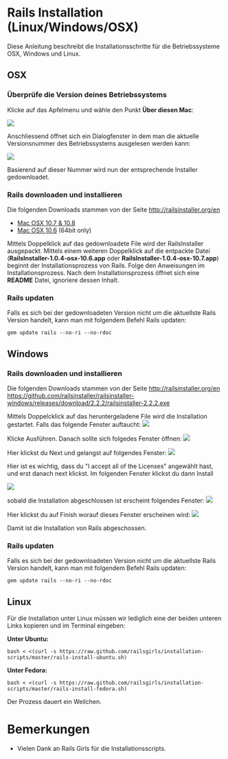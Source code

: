# Rails Installation (Linux/Windows/OSX)

Diese Anleitung beschreibt die Installationsschritte für die Betriebssysteme OSX, Windows und Linux.

## OSX

### Überprüfe die Version deines Betriebssystems

Klicke auf das Apfelmenu und wähle den Punkt **Über diesen Mac**:

![](http://codegestalt-guides.s3.amazonaws.com/rails/installation/installation-osx-01.png)

Anschliessend öffnet sich ein Dialogfenster in dem man die aktuelle Versionsnummer des Betriebssystems ausgelesen werden kann:

![](http://codegestalt-guides.s3.amazonaws.com/rails/installation/installation-osx-02.png)

Basierend auf dieser Nummer wird nun der entsprechende Installer gedownloadet.

### Rails downloaden und installieren

Die folgenden Downloads stammen von der Seite http://railsinstaller.org/en

* [Mac OSX 10.7 & 10.8](http://railsinstaller.s3.amazonaws.com/RailsInstaller-1.0.4-osx-10.7.app.tgz)
* [Mac OSX 10.6](http://railsinstaller.s3.amazonaws.com/RailsInstaller-1.0.4-osx-10.6.app.tgz) (64bit only)

Mittels Doppelklick auf das gedownloadete File wird der RailsInstaller ausgepackt.
Mittels einem weiteren Doppelklick auf die entpackte Datei (**RailsInstaller-1.0.4-osx-10.6.app** oder **RailsInstaller-1.0.4-osx-10.7.app**) beginnt der Installationsprozess von Rails.
Folge den Anweisungen im Installationsprozess. Nach dem Installationsprozess öffnet sich eine **README** Datei, ignoriere dessen Inhalt.

### Rails updaten

Falls es sich bei der gedownloadeten Version nicht um die aktuellste Rails Version handelt, kann man mit folgendem Befehl Rails updaten:

    gem update rails --no-ri --no-rdoc

## Windows
### Rails downloaden und installieren

Die folgenden Downloads stammen von der Seite http://railsinstaller.org/en
https://github.com/railsinstaller/railsinstaller-windows/releases/download/2.2.2/railsinstaller-2.2.2.exe

Mittels Doppelcklick auf das heruntergeladene File wird die Installation gestartet. Falls das folgende Fenster auftaucht:
![](http://www.bedesign.ch/img/rails/sicherheitswarnung.png)

Klicke Ausführen. Danach sollte sich folgedes Fenster öffnen:
![](http://www.bedesign.ch/img/rails/setup1.jpg)

Hier klickst du Next und gelangst auf folgendes Fenster:
![](http://www.bedesign.ch/img/rails/setup2.jpg)

Hier ist es wichtig, dass du "I accept all of the Licenses" angewählt hast, und erst danach next klickst. 
Im folgenden Fenster klickst du dann Install

![](http://www.bedesign.ch/img/rails/setup3.jpg)

sobald die Installation abgeschlossen ist erscheint folgendes Fenster:
![](http://www.bedesign.ch/img/rails/setup4.jpg)

Hier klickst du auf Finish worauf dieses Fenster erscheinen wird:
![](http://www.bedesign.ch/img/rails/setup5.jpg)

Damit ist die Installation von Rails abgeschossen.

### Rails updaten

Falls es sich bei der gedownloadeten Version nicht um die aktuellste Rails Version handelt, kann man mit folgendem Befehl Rails updaten:

    gem update rails --no-ri --no-rdoc


## Linux

Für die Installation unter Linux müssen wir lediglich eine der beiden unteren Links kopieren und im Terminal eingeben:

**Unter Ubuntu:**

    bash < <(curl -s https://raw.github.com/railsgirls/installation-scripts/master/rails-install-ubuntu.sh)

**Unter Fedora:**

    bash < <(curl -s https://raw.github.com/railsgirls/installation-scripts/master/rails-install-fedora.sh)

Der Prozess dauert ein Weilchen.

# Bemerkungen

- Vielen Dank an Rails Girls für die Installationsscripts.
